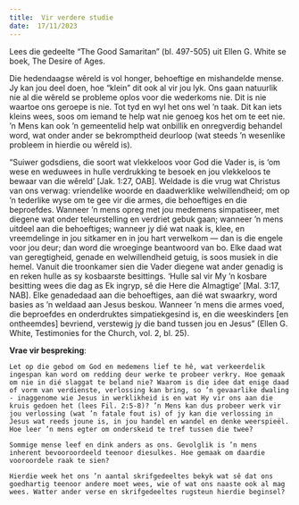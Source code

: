 ```yaml
---
title:  Vir verdere studie
date:  17/11/2023
---
```


Lees die gedeelte “The Good Samaritan” (bl. 497-505) uit Ellen G. White se boek, The Desire of Ages.

Die hedendaagse wêreld is vol honger, behoeftige en mishandelde mense. Jy kan jou deel doen, hoe “klein” dit ook al vir jou lyk. Ons gaan natuurlik nie al die wêreld se probleme oplos voor die wederkoms nie. Dit is nie waartoe ons geroepe is nie. Tot tyd en wyl het ons wel ’n taak. Dit kan iets kleins wees, soos om iemand te help wat nie genoeg kos het om te eet nie. ’n Mens kan ook ’n gemeentelid help wat onbillik en onregverdig behandel word, wat onder ander se bekromptheid deurloop (wat steeds ’n wesenlike probleem in hierdie ou wêreld is).

“Suiwer godsdiens, die soort wat vlekkeloos voor God die Vader is, is ‘om wese en weduwees in hulle verdrukking te besoek en jou vlekkeloos te bewaar van die wêreld’ [Jak. 1:27, OAB]. Weldade is die vrug wat Christus van ons verwag: vriendelike woorde en daadwerklike welwillendheid; om op ’n tederlike wyse om te gee vir die armes, die behoeftiges en die beproefdes. Wanneer ’n mens opreg met jou medemens simpatiseer, met diegene wat onder teleurstelling en verdriet gebuk gaan; wanneer ’n mens uitdeel aan die behoeftiges; wanneer jy dié wat naak is, klee, en vreemdelinge in jou sitkamer en in jou hart verwelkom — dan is die engele voor jou deur;  dan word die wroeginge beantwoord van bo. Elke daad wat van geregtigheid, genade en welwillendheid getuig, is soos musiek in die hemel. Vanuit die troonkamer sien die Vader diegene wat ander genadig is en reken hulle as sy kosbaarste besittings. ‘Hulle sal vir My ’n kosbare besitting wees die dag as Ek ingryp, sê die Here die Almagtige’ [Mal. 3:17, NAB]. Elke genadedaad aan die behoeftiges, aan dié wat swaarkry, word basies as ’n weldaad aan Jesus beskou. Wanneer ’n mens die armes voed, die beproefdes en onderdruktes simpatiekgesind is, en die weeskinders [en ontheemdes] bevriend, verstewig jy die band tussen jou en Jesus” (Ellen G. White, Testimonies for the Church, vol. 2, bl. 25).

**Vrae vir bespreking**:

`Let op die gebod om God en medemens lief te hê, wat verkeerdelik ingespan kan word om redding deur werke te probeer verkry. Hoe gemaak om nie in dié slaggat te beland nie? Waarom is die idee dat enige daad of vorm van verdienste, verlossing kan bring, so ’n gevaarlike dwaling - inaggenome wie Jesus in werklikheid is en wat Hy vir ons aan die kruis gedoen het (lees Fil. 2:5-8)? ’n Mens kan dus probeer werk vir jou verlossing (wat ’n fatale fout is) of jy kan die verlossing in Jesus wat reeds joune is, in jou handel en wandel en denke weerspieël. Hoe leer ’n mens egter om onderskeid te tref tussen die twee? `

`Sommige mense leef en dink anders as ons. Gevolglik is ’n mens inherent bevooroordeeld teenoor diesulkes. Hoe gemaak om daardie vooroordele raak te sien? `

`Hierdie week het ons ’n aantal skrifgedeeltes bekyk wat sê dat ons goedhartig teenoor andere moet wees, wie of wat ons naaste ook al mag wees. Watter ander verse en skrifgedeeltes rugsteun hierdie beginsel? `